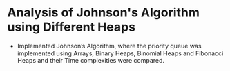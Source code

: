 # Analysis of Johnson's Algorithm using Different Heaps
* Implemented Johnson’s Algorithm, where the priority queue was implemented using Arrays, Binary Heaps,
Binomial Heaps and Fibonacci Heaps and their Time complexities were compared.
